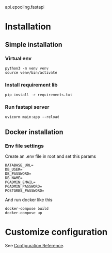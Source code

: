 api.epooling.fastapi
# Installation
## Simple installation
### Virtual env
```
python3 -m venv venv
source venv/bin/activate
```

### Install requirement lib
```
pip install -r requirements.txt
```

### Run fastapi server
```
uvicorn main:app --reload
```

## Docker installation
### Env file settings
Create an .env file in root and set this params
```
DATABASE_URL=
DB_USER=
DB_PASSWORD=
DB_NAME= 
PGADMIN_EMAIL=
PGADMIN_PASSWORD=
POSTGRES_PASSWORD=
```
And run docker like this
```
docker-compose build
docker-compose up
```

# Customize configuration
See [Configuration Reference](https://fastapi.tiangolo.com/).
